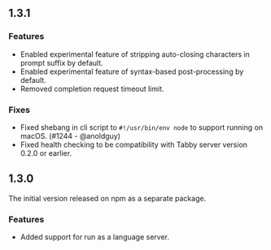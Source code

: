 ## 1.3.1

### Features

- Enabled experimental feature of stripping auto-closing characters in prompt suffix by default.
- Enabled experimental feature of syntax-based post-processing by default.
- Removed completion request timeout limit.

### Fixes

- Fixed shebang in cli script to `#!/usr/bin/env node` to support running on macOS. (#1244 - @anoldguy)
- Fixed health checking to be compatibility with Tabby server version 0.2.0 or earlier.

## 1.3.0

The initial version released on npm as a separate package.

### Features

- Added support for run as a language server.
